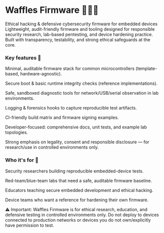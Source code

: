 # Waffles Firmware 🐶🐶🐶

Ethical hacking & defensive cybersecurity firmware for embedded devices
Lightweight, audit-friendly firmware and tooling designed for responsible security research, lab-based pentesting, and device hardening practice. Built with transparency, testability, and strong ethical safeguards at the core.

### Key features 🐶

Minimal, auditable firmware stack for common microcontrollers (template-based, hardware-agnostic).

Secure boot & basic runtime integrity checks (reference implementations).

Safe, sandboxed diagnostic tools for network/USB/serial observation in lab environments.

Logging & forensics hooks to capture reproducible test artifacts.

CI-friendly build matrix and firmware signing examples.

Developer-focused: comprehensive docs, unit tests, and example lab topologies.

Strong emphasis on legality, consent and responsible disclosure — for research/use in controlled environments only.

### Who it's for 🐶

Security researchers building reproducible embedded-device tests.

Red-team/blue-team labs that need a safe, auditable firmware baseline.

Educators teaching secure embedded development and ethical hacking.

Device teams who want a reference for hardening their own firmware.


⚠️ Important: Waffles Firmware is for ethical research, education, and defensive testing in controlled environments only. Do not deploy to devices connected to production networks or devices you do not own/explicitly have permission to test.
